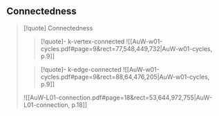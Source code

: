 

## Connectedness


>[!quote] Connectedness
>
>>[!quote]- k-vertex-connected
>>![[AuW-w01-cycles.pdf#page=9&rect=77,548,449,732|AuW-w01-cycles, p.9]]
>
>>[!quote]- k-edge-connected
>>![[AuW-w01-cycles.pdf#page=9&rect=88,64,476,205|AuW-w01-cycles, p.9]]
>
>
>![[AuW-L01-connection.pdf#page=18&rect=53,644,972,755|AuW-L01-connection, p.18]]
>














